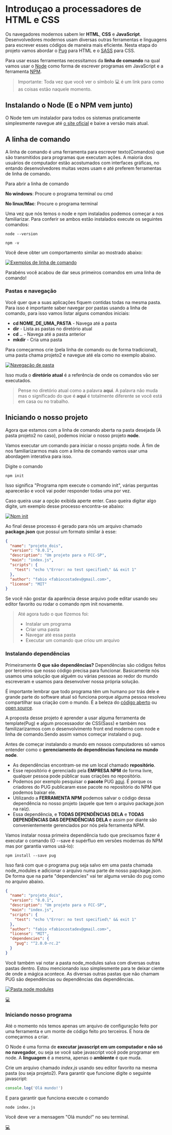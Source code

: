 # Introduçao a processadores de HTML e CSS

Os navegadores modernos sabem ler **HTML**, **CSS** e **JavaScript**. Desenvolvedores modernos usam diversas outras ferramentas e linguagens para escrever esses códigos de maneira mais eficiente.
Nesta etapa do projeto vamos abordar o [Pug](https://github.com/pugjs/pug) para HTML e o [SASS](http://sass-lang.com/) para CSS.

Para usar essas ferramentas necessitamos da **linha de comando** na qual vamos usar o [Node](https://nodejs.org/en/) como forma de escrever programas em JavaScript e a ferramenta [NPM](https://www.npmjs.com/).

> Importante: Toda vez que você ver o símbolo :computer: é um link para como as coisas estão naquele momento.

## Instalando o Node (E o NPM vem junto)

O Node tem um instalador para todos os sistemas praticamente simplesmente navegue até [o site oficial](https://nodejs.org/en/) e baixe a versão mais atual.

## A linha de comando

A linha de comando é uma ferramenta para escrever texto(Comandos) que são transmitidos para programas que executam ações. A maioria dos usuários de computador estão acostumados com interfaces gráficas, no entando desenvolvedores muitas vezes usam e até preferem ferramentas de linha de comando.

Para abrir a linha de comando

**No windows**: Procure o programa terminal ou cmd

**No linux/Mac**: Procure o programa terminal

Uma vez que nós temos o node e npm instalados podemos começar a nos familiarizar. Para conferir se ambos estão instalados execute os seguintes comandos:
```shell
node --version
```

```shell
npm -v
```

Você deve obter um comportamento similar ao mostrado abaixo:

[![Exemplos de linha de comando](./cliExample.gif)](./cliExample.gif)

Parabéns você acabou de dar seus primeiros comandos em uma linha de comando!

### Pastas e navegação

Você quer que a suas aplicações fiquem contidas todas na mesma pasta. Para isso é importante saber navegar por pastas usando a linha de comando, para isso vamos listar alguns comandos iniciais:

- **cd NOME_DE_UMA_PASTA** - Navega até a pasta
- **dir** - Lista as pastas no diretório atual
- **cd ..** - Navega até a pasta anterior
- **mkdir** - Cria uma pasta

Para começarmos crie (pela linha de comando ou de forma tradicional), uma pasta chama projeto2 e navegue até ela como no exemplo abaixo.

[![Navegação de pasta](./cliExample2.gif)](./cliExample2.gif)

Isso muda o **diretório atual** é a referência de onde os comandos vão ser executados.

> Pense no diretório atual como a palavra **aqui**. A palavra não muda mas o significado do que é **aqui** é totalmente diferente se você está em casa ou no trabalho.

## Iniciando o nosso projeto

Agora que estamos com a linha de comando aberta na pasta desejada (A pasta projeto2 no caso), podemos iniciar o nosso projeto **node**.

Vamos executar um comando para iniciar o nosso projeto node. À fim de nos familiarizarmos mais com a linha de comando vamos usar uma abordagem interativa para isso.

Digite o comando

```shell
npm init
```

Isso significa "Programa npm execute o comando init", várias perguntas aparecerão e você vai poder responder todas uma por vez.

Caso queira usar a opção exibida aperte enter. Caso queira digitar algo digite, um exemplo desse processo encontra-se abaixo:

[![Npm init](./npmInit.gif)](./npmInit.gif)

Ao final desse processo é gerado para nós um arquivo chamado **package.json** que possuí um formato similar à esse:

```json
{
  "name": "projeto_dois",
  "version": "0.0.1",
  "description": "Um projeto para o FCC-SP",
  "main": "index.js",
  "scripts": {
    "test": "echo \"Error: no test specified\" && exit 1"
  },
  "author": "fabio <fabiocostadev@gmail.com>",
  "license": "MIT"
}
```

Se você não gostar da aparência desse arquivo pode editar usando seu editor favorito ou rodar o comando npm init novamente.

> Até agora tudo o que fizemos foi:
> - Instalar um programa
> - Criar uma pasta
> - Navegar até essa pasta
> - Executar um comando que criou um arquivo

### Instalando dependências

Primeiramente **O que são dependências?** Dependências são códigos feitos por terceiros que nosso código precisa para funcionar. Basicamente nós usamos uma solução que alguém ou várias pessoas ao redor do mundo escreveram e usamos para desenvolver nossa própria solução.

É importante lembrar que todo programa têm um humano por trás dele e grande parte do software atual só funciona porque alguma pessoa resolveu compartilhar sua criação com o mundo. É a beleza do [código aberto](https://pt.wikipedia.org/wiki/C%C3%B3digo_aberto) ou [open source](https://en.wikipedia.org/wiki/Open-source_software).

A proposta desse projeto é aprender a usar alguma ferramenta de template(Pug) e algum processaodor de CSS(Sass) e também nos familizarizarmos com o desenvolvimento front end moderno com node e linha de comando.Sendo assim vamos começar instaland o pug.

Antes de começar instalando o mundo em nossos computadores só vamos entender como o **gerenciamento de dependências funciona no mundo node**.

- As dependências encontram-se me um local chamado **repositório**.
- Esse repositório é gerenciado pela **EMPRESA NPM** de forma livre, qualquer pessoa pode públicar suas criações no repositório.
- Podemos por exemplo pesquisar o **pacote** PUG [aqui](https://www.npmjs.com/package/pug). É porque os criadores do PUG publicaram esse pacote no repositório do NPM que podemos baixar ele.
- Utilizando a **FERRAMENTA NPM** podemos salvar o código dessa dependência no nosso projeto (aquele que tem o arquivo package.json na raíz).
- Essa dependência, e **TODAS DEPENDÊNCIAS DELA** e **TODAS DEPENDÊNCIAS DAS DEPENDÊNCIAS DELA** e assim por diante são convenientemente gerenciados por nós pela ferramenta NPM.

Vamos instalar nossa primeira dependência tudo que precisamos fazer é executar o comando (O --save é supérfluo em versões modernas do NPM mas por garantia vamos usá-lo):

```shell
npm install --save pug
```

Isso fará com que o programa pug seja salvo em uma pasta chamada node_modules e adicionar o arquivo numa parte de nosso papckage.json. De forma que na parte "dependencies" vai ter alguma versão do pug como no arquivo abaixo.

```json
{
  "name": "projeto_dois",
  "version": "0.0.1",
  "description": "Um projeto para o FCC-SP",
  "main": "index.js",
  "scripts": {
    "test": "echo \"Error: no test specified\" && exit 1"
  },
  "author": "fabio <fabiocostadev@gmail.com>",
  "license": "MIT",
  "dependencies": {
    "pug": "^2.0.0-rc.2"
  }
}
```

Você também vai notar a pasta node_modules salva com diversas outras pastas dentro. Estou mencionando isso simplesmente para te deixar ciente de onde a mágica acontece. As diversas outras pastas que não chamam PUG são dependências ou dependências das dependências.

[![Pasta node modules](./node_modules.png)](./node_modules.png)


[:computer:](https://github.com/FreeCodeCampSp/projeto1_parte_2_codigos/tree/d12f6507a50869f0a93a02815ddcabfbd003ac5e)

### Iniciando nosso programa

Até o momento nós temos apenas um arquivo de configuração feito por uma ferramenta e um monte de código feito pro terceiros. É hora de começarmos a criar.

O Node é uma forma de **executar javascript em um computador e não só no navegador**, ou seja se você sabe javascript você pode programar em node. A **linguagem** é a mesma, apenas o **ambiente** é que muda.

Crie um arquivo chamado *index.js* usando seu editor favorito na mesma pasta (ou seja projeto2).
Para garantir que funcione digite o seguinte javascript:

```javascript
console.log('Olá mundo!')
```

E para garantir que funciona execute o comando
```shell
node index.js
```

Você deve ver a mensagem "Olá mundo!" no seu terminal.

[:computer:](https://github.com/FreeCodeCampSp/projeto1_parte_2_codigos/tree/9f458f734b48ef145cbca095f5bbf4bc23af68d7)

